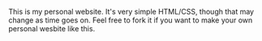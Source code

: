 This is my personal website. It's very simple HTML/CSS, though that may change as time goes on. Feel free to fork it if you want to make your own personal wesbite like this.
